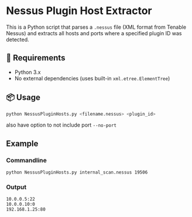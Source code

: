# Nessus Plugin Host Extractor

This is a Python script that parses a `.nessus` file (XML format from Tenable Nessus) and extracts all hosts and ports where a specified plugin ID was detected.

## 🧰 Requirements

- Python 3.x
- No external dependencies (uses built-in `xml.etree.ElementTree`)

## 📦 Usage

```bash
python NessusPluginHosts.py <filename.nessus> <plugin_id>
```

also have option to not include port ```--no-port```

## Example

### Commandline 
```
python NessusPluginHosts.py internal_scan.nessus 19506
```

### Output
```
10.0.0.5:22
10.0.0.10:0
192.168.1.25:80
```

